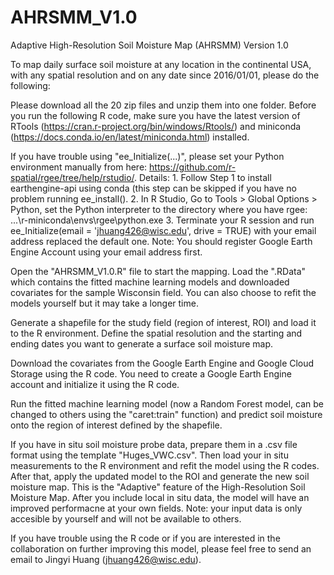 # AHRSMM_V1.0
Adaptive High-Resolution Soil Moisture Map (AHRSMM) Version 1.0

To map daily surface soil moisture at any location in the continental USA, with any spatial resolution and on any date since 2016/01/01, please do the following:

Please download all the 20 zip files and unzip them into one folder. Before you run the following R code, make sure you have the latest version of RTools (https://cran.r-project.org/bin/windows/Rtools/) and miniconda (https://docs.conda.io/en/latest/miniconda.html) installed.

If you have trouble using "ee_Initialize(...)", please set your Python environment manually from here: https://github.com/r-spatial/rgee/tree/help/rstudio/. Details: 1. Follow Step 1 to install earthengine-api using conda (this step can be skipped if you have no problem running ee_install(). 2. In R Studio, Go to Tools > Global Options > Python, set the Python interpreter to the directory where you have rgee: ...\r-miniconda\envs\rgee\python.exe 3. Terminate your R session and run ee_Initialize(email = 'jhuang426@wisc.edu', drive = TRUE) with your email address replaced the default one. Note: You should register Google Earth Engine Account using your email address first.


Open the "AHRSMM_V1.0.R" file to start the mapping. Load the ".RData" which contains the fitted machine learning models and downloaded covariates for the sample Wisconsin field. You can also choose to refit the models yourself but it may take a longer time.

Generate a shapefile for the study field (region of interest, ROI) and load it to the R environment. Define the spatial resolution and the starting and ending dates you want to generate a surface soil moisture map.

Download the covariates from the Google Earth Engine and Google Cloud Storage using the R code. You need to create a Google Earth Engine account and initialize it using the R code.

Run the fitted machine learning model (now a Random Forest model, can be changed to others using the "caret:train" function) and predict soil moisture onto the region of interest defined by the shapefile.

If you have in situ soil moisture probe data, prepare them in a .csv file format using the template "Huges_VWC.csv". Then load your in situ measurements to the R environment and refit the model using the R codes. After that, apply the updated model to the ROI and generate the new soil moisture map. This is the "Adaptive" feature of the High-Resolution Soil Moisture Map. After you include local in situ data, the model will have an improved performacne at your own fields. Note: your input data is only accesible by yourself and will not be available to others.

If you have trouble using the R code or if you are interested in the collaboration on further improving this model, please feel free to send an email to Jingyi Huang (jhuang426@wisc.edu).

